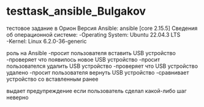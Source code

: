 # testtask_ansible_Bulgakov

тестовое задание в Орион
Версия Ansible: ansible [core 2.15.5]
Сведения об операционной системе:
 -Operating System: Ubuntu 22.04.3 LTS                
 -Kernel: Linux 6.2.0-36-generic


роль на Ansible 
 -просит пользователя вставить USB устройство
 -проверяет что появилось новое USB устройство
 -просит пользователся удалить USB устройство
 -проверяет что USB устройство удалено
 -просит пользователя вернуть USB устройство
 -сравнивает устройство со вставленным ранее
 
выдает предупреждение если пользователь сделал какой-либо шаг неверно
